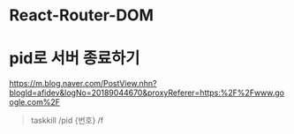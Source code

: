 # React-Router-DOM











# pid로 서버 종료하기

https://m.blog.naver.com/PostView.nhn?blogId=afidev&logNo=20189044670&proxyReferer=https:%2F%2Fwww.google.com%2F

> taskkill /pid {번호} /f

